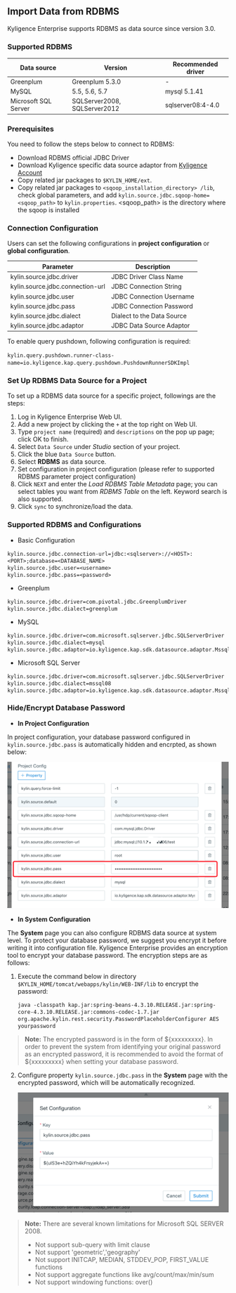 ## Import Data from RDBMS

Kyligence Enterprise supports RDBMS as data source since version 3.0. 

### Supported RDBMS
| Data source | Version | Recommended driver |
| - | - | - |
| Greenplum | Greenplum 5.3.0 | - |
| MySQL | 5.5, 5.6, 5.7 | mysql 5.1.41 |
| Microsoft SQL Server | SQLServer2008, SQLServer2012 | sqlserver08:4-4.0 |

### Prerequisites

You need to follow the steps below to connect to RDBMS:

- Download RDBMS official JDBC Driver
- Download Kyligence specific data source adaptor from [Kyligence Account](http://download.kyligence.io/#/addons)
- Copy related jar packages to  `$KYLIN_HOME/ext`. 
- Copy related jar packages to `<sqoop_installation_directory> /lib`, check global parameters, and add `kylin.source.jdbc.sqoop-home=<sqoop_path>` to `kylin.properties`. <sqoop_path> is the directory where the sqoop is installed

### Connection Configuration

Users can set the following configurations in **project configuration** or **global configuration**.

| Parameter                        | Description                        |
| -------------------------------- | ---------------------------------- |
| kylin.source.jdbc.driver         | JDBC Driver Class Name             |
| kylin.source.jdbc.connection-url | JDBC Connection String             |
| kylin.source.jdbc.user           | JDBC Connection Username           |
| kylin.source.jdbc.pass           | JDBC Connection Password           |
| kylin.source.jdbc.dialect        | Dialect to the Data Source         |
| kylin.source.jdbc.adaptor        | JDBC Data Source Adaptor           |

To enable query pushdown, following configuration is required:

`kylin.query.pushdown.runner-class-name=io.kyligence.kap.query.pushdown.PushdownRunnerSDKImpl`

### Set Up RDBMS Data Source for a Project

To set up a RDBMS data source for a specific project, followings are the steps:

1. Log in Kyligence Enterprise Web UI.
2. Add a new project by clicking the `+` at the top right on Web UI. 
3. Type `project name` (required) and `descriptions` on the pop up page; click OK to finish.
4. Select `Data Source` under *Studio* section of your project.
5. Click the blue `Data Source` button.
6. Select **RDBMS** as data source.
7. Set configuration in project configuration (please refer to supported RDBMS parameter project configuration)
8. Click `NEXT` and enter the *Load RDBMS Table Metadata* page; you can select tables you want from *RDBMS Table* on the left. Keyword search is also supported.
9. Click `sync` to synchronize/load the data. 

### Supported RDBMS and Configurations

- Basic Configuration

```properties
kylin.source.jdbc.connection-url=jdbc:<sqlserver>://<HOST>:<PORT>;database=<DATABASE_NAME>
kylin.source.jdbc.user=<username>
kylin.source.jdbc.pass=<password> 
```

- Greenplum

```properties
kylin.source.jdbc.driver=com.pivotal.jdbc.GreenplumDriver
kylin.source.jdbc.dialect=greenplum
```

- MySQL

```properties
kylin.source.jdbc.driver=com.microsoft.sqlserver.jdbc.SQLServerDriver
kylin.source.jdbc.dialect=mysql
kylin.source.jdbc.adaptor=io.kyligence.kap.sdk.datasource.adaptor.MssqlAdaptor
```

- Microsoft SQL Server

```properties
kylin.source.jdbc.driver=com.microsoft.sqlserver.jdbc.SQLServerDriver
kylin.source.jdbc.dialect=mssql08
kylin.source.jdbc.adaptor=io.kyligence.kap.sdk.datasource.adaptor.Mssql08Adaptor
```



### Hide/Encrypt Database Password

* **In Project Configuration**

In project configuration, your database password configured in `kylin.source.jdbc.pass` is automatically hidden and encrpted, as shown below:

![](images/rdbms_project_pass.png)

* **In System Configuration**

The **System** page you can also configure RDBMS data source at system level. To protect your database password, we suggest you encrypt it before writing it into configuration file. Kyligence Enterprise provides an encryption tool to encrypt your database password. The encryption steps are as follows:

1. Execute the command below in directory `$KYLIN_HOME/tomcat/webapps/kylin/WEB-INF/lib` to encrypt the password:

   ```shell
   java -classpath kap.jar:spring-beans-4.3.10.RELEASE.jar:spring-core-4.3.10.RELEASE.jar:commons-codec-1.7.jar org.apache.kylin.rest.security.PasswordPlaceholderConfigurer AES yourpassword
   ```

> **Note:** The encrypted password is in the form of ${xxxxxxxxx}. In order to prevent the system from identifying your original password as an encrypted password, it is recommended to avoid the format of ${xxxxxxxxx} when setting your database password.



2. Configure property `kylin.source.jdbc.pass` in the **System** page with the encrypted password, which will be automatically recognized.

   ![](images/rdbms_system_pass.png)


> **Note:** There are several known limitations for Microsoft SQL SERVER 2008.
>
> - Not support sub-query with limit clause
> - Not support 'geometric','geography'
> - Not support INITCAP, MEDIAN, STDDEV_POP, FIRST_VALUE functions
> - Not support aggregate functions like avg/count/max/min/sum
> - Not support windowing functions: over()
